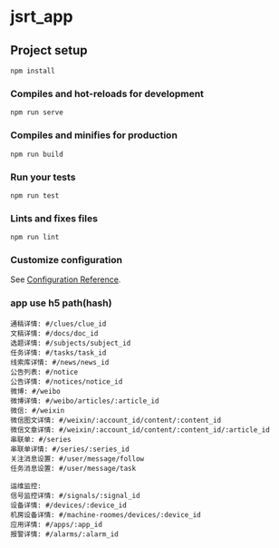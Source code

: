 # jsrt_app

## Project setup
```
npm install
```

### Compiles and hot-reloads for development
```
npm run serve
```

### Compiles and minifies for production
```
npm run build
```

### Run your tests
```
npm run test
```

### Lints and fixes files
```
npm run lint
```

### Customize configuration
See [Configuration Reference](https://cli.vuejs.org/config/).

### app use h5 path(hash)
```
通稿详情: #/clues/clue_id
文稿详情: #/docs/doc_id
选题详情: #/subjects/subject_id
任务详情: #/tasks/task_id
线索库详情: #/news/news_id
公告列表: #/notice
公告详情: #/notices/notice_id
微博: #/weibo
微博详情: #/weibo/articles/:article_id
微信: #/weixin
微信图文详情: #/weixin/:account_id/content/:content_id
微信文章详情: #/weixin/:account_id/content/:content_id/:article_id
串联单: #/series
串联单详情: #/series/:series_id
关注消息设置: #/user/message/follow
任务消息设置: #/user/message/task

运维监控:
信号监控详情: #/signals/:signal_id
设备详情: #/devices/:device_id
机房设备详情: #/machine-roomes/devices/:device_id
应用详情: #/apps/:app_id
报警详情: #/alarms/:alarm_id
```
